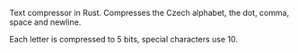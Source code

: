 Text compressor in Rust. Compresses the Czech alphabet, the dot, comma, space and newline. 

Each letter is compressed to 5 bits, special characters use 10. 
